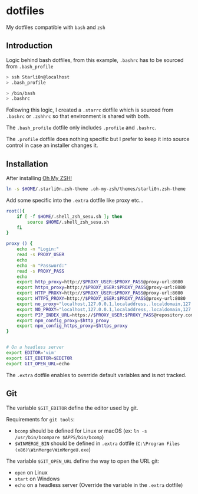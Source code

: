 # dotfiles
My dotfiles compatible with `bash` and `zsh`

## Introduction

Logic behind bash dotfiles, from this example, `.bashrc` has to be sourced from `.bash_profile`
```sh
> ssh Starli0n@localhost
> .bash_profile

> /bin/bash
> .bashrc
```

Following this logic, I created a `.starrc` dotfile which is sourced from `.bashrc` or `.zshhrc` so that environment is shared with both.

The `.bash_profile` dotfile only includes `.profile` and `.bashrc`.

The `.profile` dotfile does nothing specific but I prefer to keep it into source control in case an installer changes it.


## Installation

After installing [Oh My ZSH!](https://ohmyz.sh)

```sh
ln -s $HOME/.starli0n.zsh-theme .oh-my-zsh/themes/starli0n.zsh-theme
```

Add some specific into the `.extra` dotfile like proxy etc...
```sh
root(){
    if [ -f $HOME/.shell_zsh_sesu.sh ]; then
        source $HOME/.shell_zsh_sesu.sh
    fi
}

proxy () {
	echo -n "Login:"
	read -s PROXY_USER
	echo
	echo -n "Password:"
	read -s PROXY_PASS
	echo
	export http_proxy=http://$PROXY_USER:$PROXY_PASS@proxy-url:8080
	export https_proxy=http://$PROXY_USER:$PROXY_PASS@proxy-url:8080
	export HTTP_PROXY=http://$PROXY_USER:$PROXY_PASS@proxy-url:8080
	export HTTPS_PROXY=http://$PROXY_USER:$PROXY_PASS@proxy-url:8080
	export no_proxy="localhost,127.0.0.1,localaddress,.localdomain,127.*,192.168.*,172.*,10.*"
	export NO_PROXY="localhost,127.0.0.1,localaddress,.localdomain,127.*,192.168.*,172.*,10.*"
	export PIP_INDEX_URL=https://$PROXY_USER:$PROXY_PASS@repository.com
	export npm_config_proxy=$http_proxy
	export npm_config_https_proxy=$https_proxy
}


# On a headless server
export EDITOR='vim'
export GIT_EDITOR=$EDITOR
export GIT_OPEN_URL=echo
```

The `.extra` dotfile enables to override default variables and is not tracked.


## Git

The variable `$GIT_EDITOR` define the editor used by git.

Requirements for `git tools`:
- `bcomp` should be defined for Linux or macOS (ex: `ln -s /usr/bin/bcompare $APPS/bin/bcomp`)
- `$WINMERGE_BIN` should be defined in `.extra` dotfile (`C:\Program Files (x86)\WinMerge\WinMergeU.exe`)

The variable `$GIT_OPEN_URL` define the way to open the URL git:
- `open` on Linux
- `start` on Windows
- `echo` on a headless server (Override the variable in the `.extra` dotfile)
